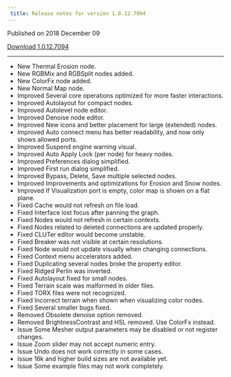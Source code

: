 ```yaml
---
 title: Release notes for version 1.0.12.7094
---
```


Published on 2018 December 09

[Download 1.0.12.7094](http://medium.com/quadspinner/)

***

<ul class="changelog">
<li class="new"><span>New</span>  Thermal Erosion node.</li>
<li class="new"><span>New</span>  RGBMix and RGBSplit nodes added.</li>
<li class="new"><span>New</span>  ColorFx node added.</li>
<li class="new"><span>New</span>  Normal Map node.</li>
<li class="improved"><span>Improved</span>  Several core operations optimized for more faster interactions.</li>
<li class="improved"><span>Improved</span>  Autolayout for compact nodes.</li>
<li class="improved"><span>Improved</span>  Autolevel node editor.</li>
<li class="improved"><span>Improved</span>  Denoise node editor.</li>
<li class="improved"><span>Improved</span>  New icons and better placement for large (extended) nodes.</li>
<li class="improved"><span>Improved</span>  Auto connect menu has better readability, and now only shows allowed ports.</li>
<li class="improved"><span>Improved</span>  Suspend engine warning visual.</li>
<li class="improved"><span>Improved</span>  Auto Apply Lock (per node) for heavy nodes.</li>
<li class="improved"><span>Improved</span>  Preferences dialog simplified.</li>
<li class="improved"><span>Improved</span>  First run dialog simplified.</li>
<li class="improved"><span>Improved</span>  Bypass, Delete, Save multiple selected nodes.</li>
<li class="improved"><span>Improved</span>  Improvements and optimizations for Erosion and Snow nodes.</li>
<li class="improved"><span>Improved</span>  If Visualization port is empty, color map is shown on a flat plane.</li>
<li class="fixed"><span>Fixed</span>  Cache would not refresh on file load.</li>
<li class="fixed"><span>Fixed</span>  Interface lost focus after panning the graph.</li>
<li class="fixed"><span>Fixed</span>  Nodes would not refresh in certain contexts.</li>
<li class="fixed"><span>Fixed</span>  Nodes related to deleted connections are updated properly.</li>
<li class="fixed"><span>Fixed</span>  CLUTer editor would become unstable.</li>
<li class="fixed"><span>Fixed</span>  Breaker was not visible at certain resolutions.</li>
<li class="fixed"><span>Fixed</span>  Node would not update visually when changing connections.</li>
<li class="fixed"><span>Fixed</span>  Context menu accelerators added.</li>
<li class="fixed"><span>Fixed</span>  Duplicating several nodes broke the property editor.</li>
<li class="fixed"><span>Fixed</span>  Ridged Perlin was inverted.</li>
<li class="fixed"><span>Fixed</span>  Autolayout fixed for small nodes.</li>
<li class="fixed"><span>Fixed</span>  Terrain scale was malformed in older files.</li>
<li class="fixed"><span>Fixed</span>  TORX files were not recognized.</li>
<li class="fixed"><span>Fixed</span>  Incorrect terrain when shown when visualizing color nodes.</li>
<li class="fixed"><span>Fixed</span>  Several smaller bugs fixed.</li>
<li class="removed"><span>Removed</span>  Obsolete denoise option removed.</li>
<li class="removed"><span>Removed</span>  BrightnessContrast and HSL removed. Use ColorFx instead.</li>
<li class="issue"><span>Issue</span>  Some Mesher output parameters may be disabled or not register changes.</li>
<li class="issue"><span>Issue</span>  Zoom slider may not accept numeric entry.</li>
<li class="issue"><span>Issue</span>  Undo does not work correctly in some cases.</li>
<li class="issue"><span>Issue</span>  16k and higher build sizes are not available yet.</li>
<li class="issue"><span>Issue</span>  Some example files may not work completely.</li>
</ul>
